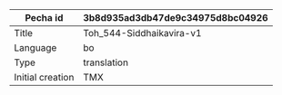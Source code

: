 |Pecha id | 3b8d935ad3db47de9c34975d8bc04926
| --- | --- 
|Title | Toh_544-Siddhaikavira-v1 
|Language | bo
|Type | translation
|Initial creation | TMX